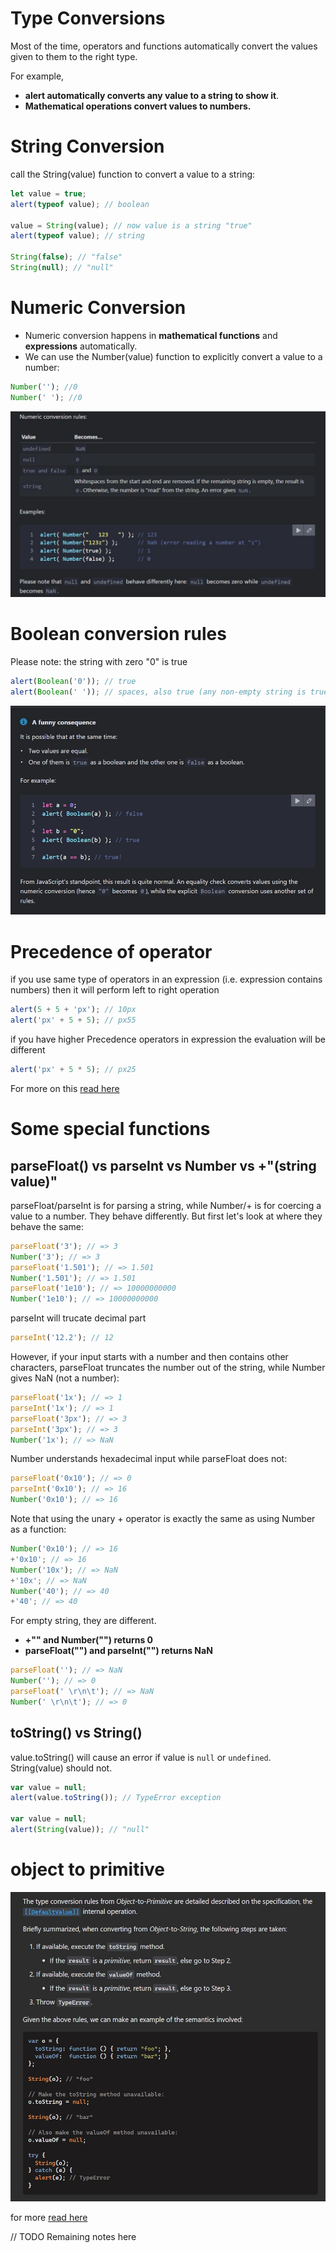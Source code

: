 # Type Conversions

Most of the time, operators and functions automatically convert the values given to them to the right type.

For example,

- **alert automatically converts any value to a string to show it**.
- **Mathematical operations convert values to numbers.**

# String Conversion

call the String(value) function to convert a value to a string:

```javascript
let value = true;
alert(typeof value); // boolean

value = String(value); // now value is a string "true"
alert(typeof value); // string

String(false); // "false"
String(null); // "null"
```

# Numeric Conversion

- Numeric conversion happens in **mathematical functions** and **expressions** automatically.
- We can use the Number(value) function to explicitly convert a value to a number:

```javascript
Number(''); //0
Number(' '); //0
```

![numconversion rules](../images/numconversionrule.jpg)

# Boolean conversion rules

Please note: the string with zero "0" is true

```javascript
alert(Boolean('0')); // true
alert(Boolean(' ')); // spaces, also true (any non-empty string is true)
```

![bool conversions](../images/boolean%20string%20comparison.jpg)

# Precedence of operator

if you use same type of operators in an expression (i.e. expression contains numbers) then it will perform left to right operation

```javascript
alert(5 + 5 + 'px'); // 10px
alert('px' + 5 + 5); // px55
```

if you have higher Precedence operators in expression the evaluation will be different

```javascript
alert('px' + 5 * 5); // px25
```

For more on this [read here](https://developer.mozilla.org/en-US/docs/Web/JavaScript/Reference/Operators/Operator_Precedence)

# Some special functions

## parseFloat() vs parseInt vs Number vs +"(string value)"

parseFloat/parseInt is for parsing a string, while Number/+ is for coercing a value to a number. They behave differently. But first let's look at where they behave the same:

```javascript
parseFloat('3'); // => 3
Number('3'); // => 3
parseFloat('1.501'); // => 1.501
Number('1.501'); // => 1.501
parseFloat('1e10'); // => 10000000000
Number('1e10'); // => 10000000000
```

parseInt will trucate decimal part

```javascript
parseInt('12.2'); // 12
```

However, if your input starts with a number and then contains other characters, parseFloat truncates the number out of the string, while Number gives NaN (not a number):

```javascript
parseFloat('1x'); // => 1
parseInt('1x'); // => 1
parseFloat('3px'); // => 3
parseInt('3px'); // => 3
Number('1x'); // => NaN
```

Number understands hexadecimal input while parseFloat does not:

```javascript
parseFloat('0x10'); // => 0
parseInt('0x10'); // => 16
Number('0x10'); // => 16
```

Note that using the unary + operator is exactly the same as using Number as a function:

```javascript
Number('0x10'); // => 16
+'0x10'; // => 16
Number('10x'); // => NaN
+'10x'; // => NaN
Number('40'); // => 40
+'40'; // => 40
```

For empty string, they are different.

- **+"" and Number("") returns 0**
- **parseFloat("") and parseInt("") returns NaN**

```javascript
parseFloat(''); // => NaN
Number(''); // => 0
parseFloat(' \r\n\t'); // => NaN
Number(' \r\n\t'); // => 0
```

## toString() vs String()

value.toString() will cause an error if value is `null` or `undefined`. String(value) should not.

```javascript
var value = null;
alert(value.toString()); // TypeError exception

var value = null;
alert(String(value)); // "null"
```

# object to primitive

![](../images/object-to-primitive.jpg)

for more [read here](https://javascript.info/object-toprimitive#tostring-valueof)

// TODO Remaining notes here
